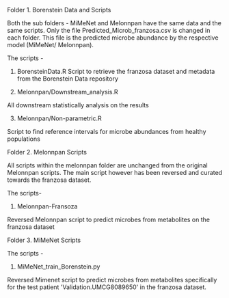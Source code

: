 Folder 1. Borenstein Data and Scripts

Both the sub folders - MiMeNet and Melonnpan have the same data and the same scripts. Only the file Predicted_Microb_franzosa.csv is changed in each folder. This file is the predicted microbe abundance by the respective model (MiMeNet/ Melonnpan).

The scripts -

1. BorensteinData.R
    Script to retrieve the franzosa dataset and metadata from the Borenstein Data repository

2. Melonnpan/Downstream_analysis.R

All downstream statistically analysis on the results

3. Melonnpan/Non-parametric.R

Script to find reference intervals for microbe abundances from healthy populations

Folder 2. Melonnpan Scripts

All scripts within the melonnpan folder are unchanged from the original Melonnpan scripts. The main script however has been reversed and curated towards the franzosa dataset.

The scripts-

1. Melonnpan-Fransoza

Reversed Melonnpan script to predict microbes from metabolites on the franzosa dataset

Folder 3. MiMeNet Scripts

The scripts -

1. MiMeNet_train_Borenstein.py

Reversed Mimenet script to predict microbes from metabolites specifically for the test patient 'Validation.UMCG8089650' in the franzosa dataset.
